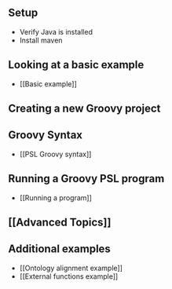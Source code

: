 ## Setup
- Verify Java is installed
- Install maven

## Looking at a basic example
- [[Basic example]]

## Creating a new Groovy project

## Groovy Syntax
- [[PSL Groovy syntax]]

## Running a Groovy PSL program
- [[Running a program]]


## [[Advanced Topics]]

## Additional examples
- [[Ontology alignment example]]
- [[External functions example]]
